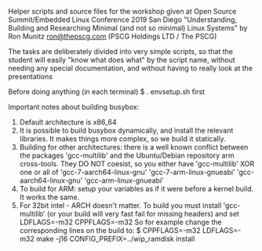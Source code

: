 Helper scripts and source files for the workshop given at  Open Source Summit/Embedded Linux Conference 2019 San Diego 
 "Understanding, Building and Researching Minimal (and not so minimal) Linux Systems" by Ron Munitz <ron@thepscg.com> (PSCG Holdings LTD / The PSCG)

The tasks are deliberately divided into very simple scripts, so that 
the student will easily "know what does what" by the script name, without 
needing any special documentation, and without having to really look at the presentations

Before doing anything (in each terminal)
$ . envsetup.sh first



Important notes about building busybox:
1. Default architecture is x86_64
2. It is possible to build busybox dynamically, and install the relevant libraries. It makes things more complex, so we build it statically.
3. Building for other architectures: there is a well known conflict between the packages 'gcc-multilib' and the Ubuntu/Debian repository arm cross-tools. 
   They DO NOT coesist, so you either have 'gcc-multilib' XOR one or all of  'gcc-7-aarch64-linux-gnu' 'gcc-7-arm-linux-gnueabi' 'gcc-aarch64-linux-gnu' 'gcc-arm-linux-gnueabi'
4. To build for ARM: setup your variables as if it were before a kernel build. It works the same.
5. For 32bit intel - ARCH doesn't matter. To build you must install 'gcc-multilib' (or your build will very fast fail for missing headers) and set LDFLAGS=-m32 CPPFLAGS=-m32 
   So for example change the corresponding lines on the build to:
   $ CPPFLAGS=-m32 LDFLAGS=-m32 make -j16 CONFIG_PREFIX=../wip_ramdisk install


